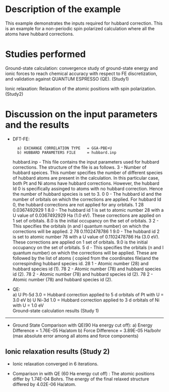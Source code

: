 Description of the example
==========================
This example demonstrates the inputs required for hubbard correction. This is an example for a non-periodic spin polarized calculation where all the atoms have hubbard corrections. 
 
Studies performed
=======================

Ground-state calculation: convergence study of ground-state energy and ionic forces to reach chemical accuracy with respect to FE discretization, and validation against QUANTUM ESPRESSO (QE).  (Study1)

Ionic relaxation: Relaxation of the atomic positions with spin polarization. (Study2)

Discussion on the input parameters and the results
==================================================
* DFT-FE:

        a) EXCHANGE CORRELATION TYPE   = GGA-PBE+U
        b) HUBBARD PARAMETERS FILE     = hubbard.inp  

    hubbard.inp - This file contains the input parameters used for hubbard corrections. The structure of the file is as follows. 
   3 - Number of hubbard speices. This number specifies the number of different species of hubbard atoms are present in the calculation. In this particular case, both Pt and Ni atoms have hubbard corrections. However, the hubbard Id 0 is specifically assinged to atoms with no hubbard correction. Hence the number of hubbard species is set to 3. 
   0 0 - The hubbard id and the number of orbitals on which the corrections are applied. For hubbard Id 0, the hubbard corrections are not applied for any orbitals. 
   1 28 0.0367492929 1 8.0 - The hubbard id 1 is set to atomic number 28 with a U value of 0.0367492929 Ha (1.0 eV). These corrections are applied on 1 set of orbitals. 8.0 is the initial occupancy on the set of orbitals.
   3 2 - This specifies the orbitals (n and l quantum number) on which the corrections will be applied.
   2 78 0.1102478786 1 9.0 - The hubbard id 2 is set to atomic number 78 with a U value of 0.1102478786 Ha (3.0 eV). These
corrections are applied on 1 set of orbitals. 9.0 is the initial occupancy on the set of orbitals. 
   5 d - This specifies the orbitals (n and l quantum number) on which the corrections will be applied.
   These are followed by the list of atoms  ( copied from the coordinates file)and the correspinding hubbard species id. 
   28 1 - Atomic number (28) and hubbard species id (1).
   78 2 - Atomic number (78) and hubbard species id (2). 
   78 2 - Atomic number (78) and hubbard species id (2).
   78 2 - Atomic number (78) and hubbard species id (2).
   
* QE:  
        a) U Pt-5d 3.0              = Hubbard correction applied to 5 d orbitals of Pt with U = 3.0 eV
        b) U Ni-3d 1.0              = Hubbard correction applied to 3 d orbitals of Ni with U = 1.0 eV                                   
Ground-state calculation results (Study 1)
--------------------------------

* Ground State Comparison with QE(90 Ha energy cut off):
    a) Energy Difference =  1.76E-05 Ha/atom
    b) Force Difference =  3.89E-05 Ha/bohr (max absolute error among all atoms and force components)

Ionic relaxation results (Study 2)
--------------------------------

* Ionic relaxation converged in 6 iterations. 

* Comparison in with QE (60 Ha energy cut off) : The atomic positions differ by 1.74E-04 Bohrs. The energy of the final relaxed structure differed by 4.02E-06 Ha/atom.
